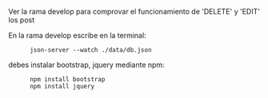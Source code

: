 Ver la rama develop para comprovar el funcionamiento de 'DELETE' y 'EDIT' los post

En la rama develop escribe en la terminal:    
          
          json-server --watch ./data/db.json 
              
              
 debes instalar bootstrap, jquery  mediante npm:
          
          npm install bootstrap
          npm install jquery
 

